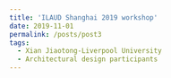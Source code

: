 ```yaml
---
title: 'ILAUD Shanghai 2019 workshop'
date: 2019-11-01
permalink: /posts/post3
tags:
  - Xian Jiaotong-Liverpool University
  - Architectural design participants
---
```

